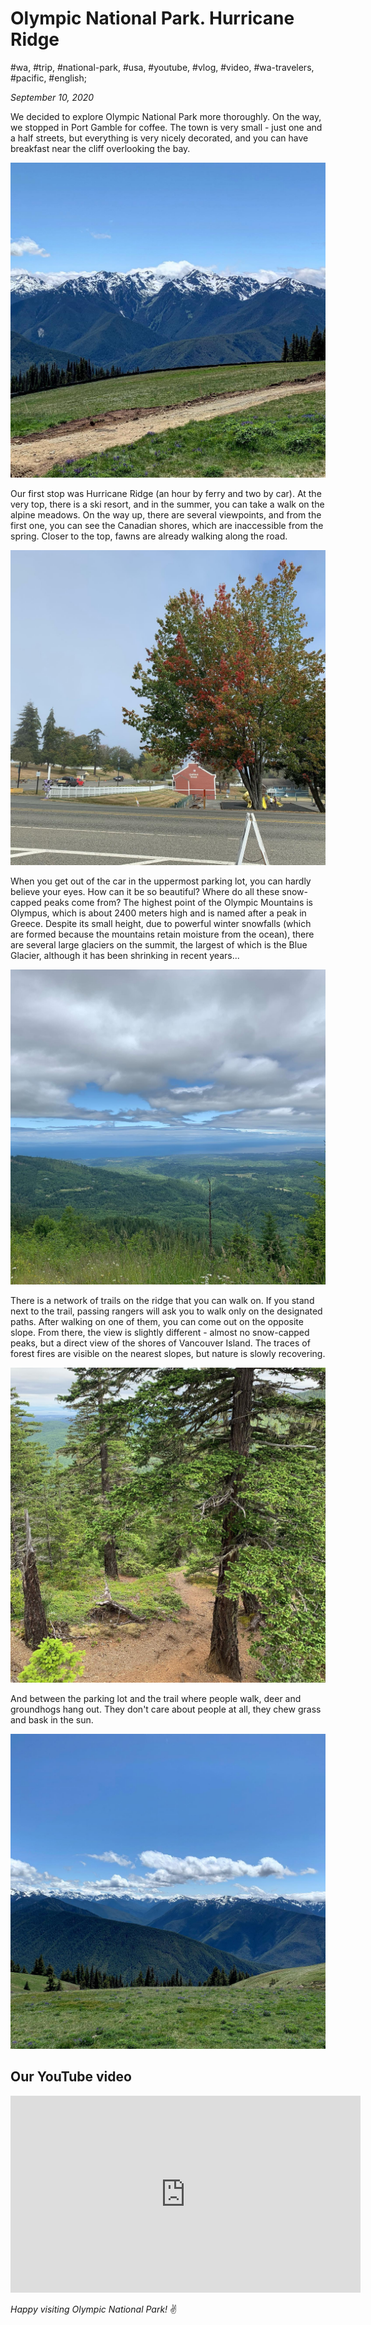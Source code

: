 # Olympic National Park. Hurricane Ridge

#wa, #trip, #national-park, #usa, #youtube, #vlog, #video, #wa-travelers, #pacific, #english;

_September 10, 2020_

We decided to explore Olympic National Park more thoroughly. On the way, we stopped in Port Gamble for coffee. The town is very small - just one and a half streets, but everything is very nicely decorated, and you can have breakfast near the cliff overlooking the bay.

![Olympic National Park. Hurricane Ridge 1](/images/olympic-national-park-hurricane-ridge/1.jpg "Olympic National Park. Hurricane Ridge 1")

Our first stop was Hurricane Ridge (an hour by ferry and two by car). At the very top, there is a ski resort, and in the summer, you can take a walk on the alpine meadows. On the way up, there are several viewpoints, and from the first one, you can see the Canadian shores, which are inaccessible from the spring. Closer to the top, fawns are already walking along the road.

![Olympic National Park. Hurricane Ridge 2](/images/olympic-national-park-hurricane-ridge/2.jpg "Olympic National Park. Hurricane Ridge 2")

When you get out of the car in the uppermost parking lot, you can hardly believe your eyes. How can it be so beautiful? Where do all these snow-capped peaks come from? The highest point of the Olympic Mountains is Olympus, which is about 2400 meters high and is named after a peak in Greece. Despite its small height, due to powerful winter snowfalls (which are formed because the mountains retain moisture from the ocean), there are several large glaciers on the summit, the largest of which is the Blue Glacier, although it has been shrinking in recent years...

![Olympic National Park. Hurricane Ridge 3](/images/olympic-national-park-hurricane-ridge/3.jpg "Olympic National Park. Hurricane Ridge 3")

There is a network of trails on the ridge that you can walk on. If you stand next to the trail, passing rangers will ask you to walk only on the designated paths. After walking on one of them, you can come out on the opposite slope. From there, the view is slightly different - almost no snow-capped peaks, but a direct view of the shores of Vancouver Island. The traces of forest fires are visible on the nearest slopes, but nature is slowly recovering.

![Olympic National Park. Hurricane Ridge 4](/images/olympic-national-park-hurricane-ridge/4.jpg "Olympic National Park. Hurricane Ridge 4")

And between the parking lot and the trail where people walk, deer and groundhogs hang out. They don't care about people at all, they chew grass and bask in the sun.

![Olympic National Park. Hurricane Ridge 5](/images/olympic-national-park-hurricane-ridge/5.jpg "Olympic National Park. Hurricane Ridge 5")

## Our YouTube video

<iframe width="560" height="315" src="https://www.youtube.com/embed/y5DJopahuwU" title="YouTube video player" frameborder="0" allow="accelerometer; autoplay; clipboard-write; encrypted-media; gyroscope; picture-in-picture; web-share" allowfullscreen></iframe>

_Happy visiting Olympic National Park!_ :v:
